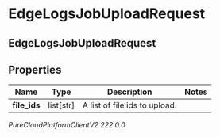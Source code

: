# EdgeLogsJobUploadRequest

## EdgeLogsJobUploadRequest

## Properties

|Name | Type | Description | Notes|
|------------ | ------------- | ------------- | -------------|
| **file_ids** | list[str] | A list of file ids to upload. | |



_PureCloudPlatformClientV2 222.0.0_
